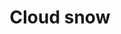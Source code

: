 ---
title: Cloud snow
tags: ["cloud", "snow", "snowfall", "snowflakes", "snowy", "snowstorm"]
icon: cloud-snow
svg: '<svg xmlns="http://www.w3.org/2000/svg" width="24" height="24" fill="none" viewBox="0 0 24 24" stroke-width="1.5" stroke-linecap="round" stroke-linejoin="round" stroke="currentColor"><path d="M12.004 17.5 12 17m4.004-1.5L16 15m-7.996.5L8 15m4.004 6L12 20.5m4.004-1.5L16 18.5m-7.996.5L8 18.5M19.825 17c4.495-3.16.475-7.73-3.706-7.73C13.296-1.732-3.265 7.368 4.074 15.662"/></svg>'
---